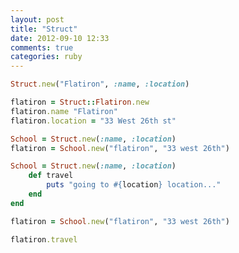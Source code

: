 ```yaml
---
layout: post
title: "Struct"
date: 2012-09-10 12:33
comments: true
categories: ruby
---
```


```ruby Struct
Struct.new("Flatiron", :name, :location)

flatiron = Struct::Flatiron.new
flatiron.name "Flatiron"
flatiron.location = "33 West 26th st"
```

```ruby Here is another way to do it...
School = Struct.new(:name, :location)
flatiron = School.new("flatiron", "33 west 26th")
```
```ruby we can also define a method in the struct
School = Struct.new(:name, :location)
	def travel
		puts "going to #{location} location..."
	end
end

flatiron = School.new("flatiron", "33 west 26th")

flatiron.travel
```
